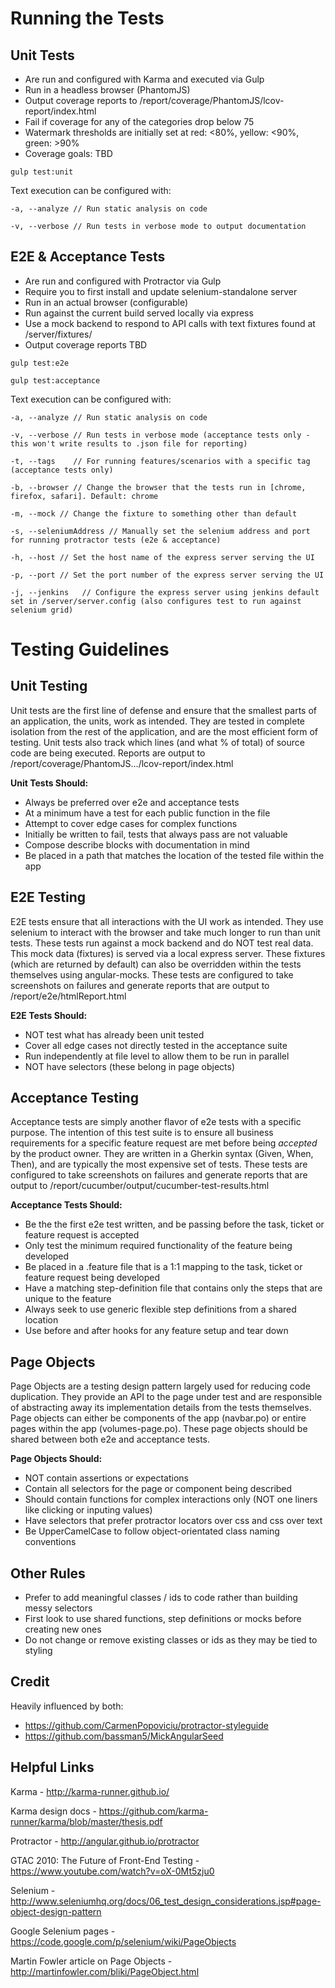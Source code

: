 Running the Tests
============================

## Unit Tests

  - Are run and configured with Karma and executed via Gulp
  - Run in a headless browser (PhantomJS)
  - Output coverage reports to /report/coverage/PhantomJS/lcov-report/index.html
  - Fail if coverage for any of the categories drop below 75
  - Watermark thresholds are initially set at red: <80%, yellow: <90%, green: >90%
  - Coverage goals: TBD

`gulp test:unit`

 Text execution can be configured with:

`-a, --analyze // Run static analysis on code`

`-v, --verbose // Run tests in verbose mode to output documentation`

## E2E & Acceptance Tests

  - Are run and configured with Protractor via Gulp
  - Require you to first install and update selenium-standalone server
  - Run in an actual browser (configurable)
  - Run against the current build served locally via express
  - Use a mock backend to respond to API calls with text fixtures found at /server/fixtures/<fixture-name>
  - Output coverage reports TBD

`gulp test:e2e`

`gulp test:acceptance`

 Text execution can be configured with:

`-a, --analyze // Run static analysis on code`

`-v, --verbose // Run tests in verbose mode (acceptance tests only - this won't write results to .json file for reporting)`

`-t, --tags    // For running features/scenarios with a specific tag (acceptance tests only)`

`-b, --browser // Change the browser that the tests run in [chrome, firefox, safari]. Default: chrome`

`-m, --mock // Change the fixture to something other than default`

`-s, --seleniumAddress // Manually set the selenium address and port for running protractor tests (e2e & acceptance)`

`-h, --host // Set the host name of the express server serving the UI`

`-p, --port // Set the port number of the express server serving the UI`

`-j, --jenkins   // Configure the express server using jenkins default set in /server/server.config (also configures test to run against selenium grid)`

Testing Guidelines
============================

## Unit Testing

Unit tests are the first line of defense and ensure that the smallest parts of an application, the units, work as intended.
They are tested in complete isolation from the rest of the application, and are the most efficient form of testing. Unit
tests also track which lines (and what % of total) of source code are being executed. Reports are output 
to /report/coverage/PhantomJS.../lcov-report/index.html

  **Unit Tests Should:**
  
  * Always be preferred over e2e and acceptance tests
  * At a minimum have a test for each public function in the file
  * Attempt to cover edge cases for complex functions
  * Initially be written to fail, tests that always pass are not valuable
  * Compose describe blocks with documentation in mind
  * Be placed in a path that matches the location of the tested file within the app


## E2E Testing

E2E tests ensure that all interactions with the UI work as intended. They use selenium to interact with the browser 
and take much longer to run than unit tests. These tests run against a mock backend and do NOT test real data. This mock
data (fixtures) is served via a local express server. These fixtures (which are returned by default) can also be overridden
within the tests themselves using angular-mocks. These tests are configured to take screenshots on failures and generate
reports that are output to /report/e2e/htmlReport.html

  **E2E Tests Should:**
  
  * NOT test what has already been unit tested
  * Cover all edge cases not directly tested in the acceptance suite
  * Run independently at file level to allow them to be run in parallel
  * NOT have selectors (these belong in page objects)

## Acceptance Testing

Acceptance tests are simply another flavor of e2e tests with a specific purpose. The intention of this test suite is to
ensure all business requirements for a specific feature request are met before being *accepted* by the product owner.
They are written in a Gherkin syntax (Given, When, Then), and are typically the most expensive set of tests. These tests 
are configured to take screenshots on failures and generate reports that are output to /report/cucumber/output/cucumber-test-results.html

  **Acceptance Tests Should:**
  
  * Be the the first e2e test written, and be passing before the task, ticket or feature request is accepted
  * Only test the minimum required functionality of the feature being developed
  * Be placed in a .feature file that is a 1:1 mapping to the task, ticket or feature request being developed
  * Have a matching step-definition file that contains only the steps that are unique to the feature
  * Always seek to use generic flexible step definitions from a shared location
  * Use before and after hooks for any feature setup and tear down


## Page Objects

Page Objects are a testing design pattern largely used for reducing code duplication. They provide an API to the page 
under test and are responsible of abstracting away its implementation details from the tests themselves. Page objects
can either be components of the app (navbar.po) or entire pages within the app (volumes-page.po). These page objects
should be shared between both e2e and acceptance tests.

  **Page Objects Should:**
  
  * NOT contain assertions or expectations
  * Contain all selectors for the page or component being described
  * Should contain functions for complex interactions only (NOT one liners like clicking or inputing values)
  * Have selectors that prefer protractor locators over css and css over text
  * Be UpperCamelCase to follow object-orientated class naming conventions
  

## Other Rules

  * Prefer to add meaningful classes / ids to code rather than building messy selectors
  * First look to use shared functions, step definitions or mocks before creating new ones
  * Do not change or remove existing classes or ids as they may be tied to styling

## Credit

Heavily influenced by both:

  * https://github.com/CarmenPopoviciu/protractor-styleguide
  * https://github.com/bassman5/MickAngularSeed

## Helpful Links

  Karma - http://karma-runner.github.io/

  Karma design docs - https://github.com/karma-runner/karma/blob/master/thesis.pdf

  Protractor - http://angular.github.io/protractor

  GTAC 2010: The Future of Front-End Testing - https://www.youtube.com/watch?v=oX-0Mt5zju0

  Selenium - http://www.seleniumhq.org/docs/06_test_design_considerations.jsp#page-object-design-pattern

  Google Selenium pages - https://code.google.com/p/selenium/wiki/PageObjects

  Martin Fowler article on Page Objects - http://martinfowler.com/bliki/PageObject.html
